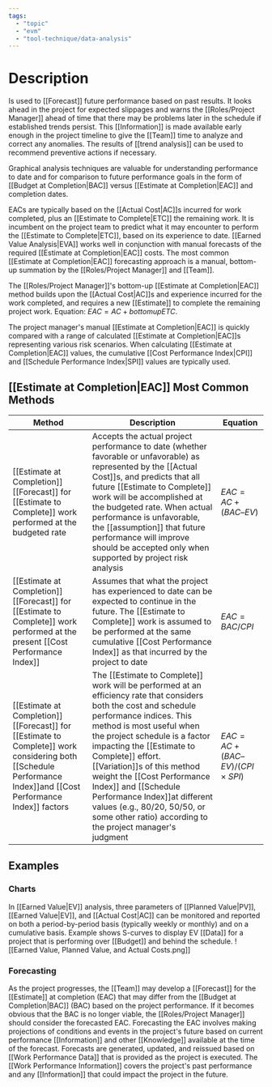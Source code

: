 ```yaml
---
tags:
  - "topic"
  - "evm"
  - "tool-technique/data-analysis"
---
```

# Description
Is used to [[Forecast]] future performance based on past results. It looks ahead in the project for expected slippages and warns the [[Roles/Project Manager]] ahead of time that there may be problems later in the schedule if established trends persist. This [[Information]] is made available early enough in the project timeline to give the [[Team]] time to analyze and correct any anomalies. The results of [[trend analysis]] can be used to recommend preventive actions if necessary.

Graphical analysis techniques are valuable for understanding performance to date and for comparison to future performance goals in the form of [[Budget at Completion|BAC]] versus [[Estimate at Completion|EAC]] and completion dates.

EACs are typically based on the [[Actual Cost|AC]]s incurred for work completed, plus an [[Estimate to Complete|ETC]] the remaining work. It is incumbent on the project team to predict what it may encounter to perform the [[Estimate to Complete|ETC]], based on its experience to date. [[Earned Value Analysis|EVA]] works well in conjunction with manual forecasts of the required [[Estimate at Completion|EAC]] costs. The most common [[Estimate at Completion|EAC]] forecasting approach is a manual, bottom-up summation by the [[Roles/Project Manager]] and [[Team]].

The [[Roles/Project Manager]]'s bottom-up [[Estimate at Completion|EAC]] method builds upon the [[Actual Cost|AC]]s and experience incurred for the work completed, and requires a new [[Estimate]] to complete the remaining project work. Equation: $EAC = AC + bottomupETC$.

The project manager's manual [[Estimate at Completion|EAC]] is quickly compared with a range of calculated [[Estimate at Completion|EAC]]s representing various risk scenarios. When calculating [[Estimate at Completion|EAC]] values, the cumulative [[Cost Performance Index|CPI]] and [[Schedule Performance Index|SPI]] values are typically used.
## [[Estimate at Completion|EAC]] Most Common Methods
| Method | Description | Equation |
| ---- | ---- | ---- |
| [[Estimate at Completion]] [[Forecast]] for [[Estimate to Complete]] work performed at the budgeted rate | Accepts the actual project performance to date (whether favorable or unfavorable) as represented by the [[Actual Cost]]s, and predicts that all future [[Estimate to Complete]] work will be accomplished at the budgeted rate. When actual performance is unfavorable, the [[assumption]] that future performance will improve should be accepted only when supported by project risk analysis | $EAC = AC + (BAC – EV)$ |
| [[Estimate at Completion]] [[Forecast]] for [[Estimate to Complete]] work performed at the present [[Cost Performance Index]] | Assumes that what the project has experienced to date can be expected to continue in the future. The [[Estimate to Complete]] work is assumed to be performed at the same cumulative [[Cost Performance Index]] as that incurred by the project to date | $EAC = BAC / CPI$ |
| [[Estimate at Completion]] [[Forecast]] for [[Estimate to Complete]] work considering both [[Schedule Performance Index]]and [[Cost Performance Index]] factors | The [[Estimate to Complete]] work will be performed at an efficiency rate that considers both the cost and schedule performance indices. This method is most useful when the project schedule is a factor impacting the [[Estimate to Complete]] effort. [[Variation]]s of this method weight the [[Cost Performance Index]] and [[Schedule Performance Index]]at different values (e.g., 80/20, 50/50, or some other ratio) according to the project manager's judgment | $EAC = AC + (BAC – EV) / (CPI × SPI)$ |
## Examples
### Charts
In [[Earned Value|EV]] analysis, three parameters of [[Planned Value|PV]], [[Earned Value|EV]], and [[Actual Cost|AC]] can be monitored and reported on both a period-by-period basis (typically weekly or monthly) and on a cumulative basis. Example shows S-curves to display EV [[Data]] for a project that is performing over [[Budget]] and behind the schedule. ![[Earned Value, Planned Value, and Actual Costs.png]]
### Forecasting
As the project progresses, the [[Team]] may develop a [[Forecast]] for the [[Estimate]] at completion (EAC) that may differ from the [[Budget at Completion|BAC]] (BAC) based on the project performance. If it becomes obvious that the BAC is no longer viable, the [[Roles/Project Manager]] should consider the forecasted EAC. Forecasting the EAC involves making projections of conditions and events in the project's future based on current performance [[Information]] and other [[Knowledge]] available at the time of the forecast. Forecasts are generated, updated, and reissued based on [[Work Performance Data]] that is provided as the project is executed. The [[Work Performance Information]] covers the project's past performance and any [[Information]] that could impact the project in the future.
